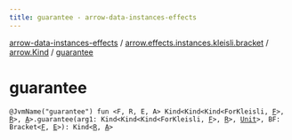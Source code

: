 ```yaml
---
title: guarantee - arrow-data-instances-effects
---
```


[arrow-data-instances-effects](../../index.html) / [arrow.effects.instances.kleisli.bracket](../index.html) / [arrow.Kind](index.html) / [guarantee](./guarantee.html)

# guarantee

`@JvmName("guarantee") fun <F, R, E, A> Kind<Kind<Kind<ForKleisli, `[`F`](guarantee.html#F)`>, `[`R`](guarantee.html#R)`>, `[`A`](guarantee.html#A)`>.guarantee(arg1: Kind<Kind<Kind<ForKleisli, `[`F`](guarantee.html#F)`>, `[`R`](guarantee.html#R)`>, `[`Unit`](https://kotlinlang.org/api/latest/jvm/stdlib/kotlin/-unit/index.html)`>, BF: Bracket<`[`F`](guarantee.html#F)`, `[`E`](guarantee.html#E)`>): Kind<`[`R`](guarantee.html#R)`, `[`A`](guarantee.html#A)`>`
